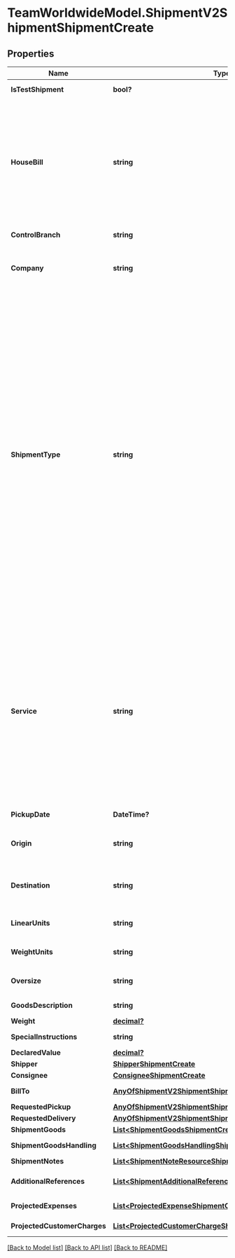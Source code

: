 # TeamWorldwideModel.ShipmentV2ShipmentShipmentCreate
## Properties

Name | Type | Description | Notes
------------ | ------------- | ------------- | -------------
**IsTestShipment** | **bool?** | Set true if this is a live shipment | [optional] 
**HouseBill** | **string** | If your account is enabled to pre-reserve the house bill,               you must reserve a house bill from the /api/teamww/get-house-bill endpoint.  Leave this property blank and a house bill,              will be generated for you. | [optional] 
**ControlBranch** | **string** | Control branch.  Can be null. | [optional] 
**Company** | **string** |                [01] TAE,               [02] TOS,               [03] TCB,               [05] TWC,               [21] LIB,               [25] PWJ,               [27] RAV           | [default to "[01] TAE"]
**ShipmentType** | **string** |               [1] Domestic Air,              [2] International Air Export,              [3] International Air Import,              [4] Ocean Export (FMC),              [5] Ocean Export (NVOCC),              [6] Ocean Import (FMC),              [7] Ocean Import (NVOCC),              [8] Domestic Truck,              [19] Domestic Warehouse,              [20] Ocean Warehouse,              [21] International Warehouse,              [22] Intl Customs Brokerage,              [23] Ocean Customs Brokerage,              [24] Ocean Import (Unregulated),              [25] Ocean Export (Unregulated),              [26] International Truck Import,              [27] International Truck Export,              [30] International Truck,              [31] International Air,              [32] Ocean Unregulated           | [default to "[8] Domestic Truck"]
**Service** | **string** |           [D] Same Day,          [N] Over The Counter,          [A] Overnight AM,          [P] Overnight PM,          [R] International Express,          [T] International Standard,          [M] International Economy,          [O] Other,          [Q] Charter,          [S] Standard,          [2] Standard 2 (2-day),          [3] Economy (3-day),          [5] Deferred (4-5 day),          [L] LTL,          [F] FTL,          [U] EUV/Hotshot | [default to "[3] Economy (3-day)"]
**PickupDate** | **DateTime?** | Pickup date YYYY-MM-DD | 
**Origin** | **string** | Origin location. Must be a valid Team Worldwide origin. | [optional] 
**Destination** | **string** | Destination location.  Must be a valid Team Worldwide destination | [optional] 
**LinearUnits** | **string** | Acceptable values are IN and CM | [default to "IN"]
**WeightUnits** | **string** | Acceptable values are LB and KG | [default to "LB"]
**Oversize** | **string** | Is the shipment oversize? | [optional] [default to "N"]
**GoodsDescription** | **string** | Description of the goods | 
**Weight** | [**decimal?**](BigDecimal.md) |  | [optional] 
**SpecialInstructions** | **string** | Special instructions | [optional] 
**DeclaredValue** | [**decimal?**](BigDecimal.md) | Declared value | [optional] 
**Shipper** | [**ShipperShipmentCreate**](ShipperShipmentCreate.md) |  | 
**Consignee** | [**ConsigneeShipmentCreate**](ConsigneeShipmentCreate.md) |  | 
**BillTo** | [**AnyOfShipmentV2ShipmentShipmentCreateBillTo**](AnyOfShipmentV2ShipmentShipmentCreateBillTo.md) | Billing party of this shipment | [optional] 
**RequestedPickup** | [**AnyOfShipmentV2ShipmentShipmentCreateRequestedPickup**](AnyOfShipmentV2ShipmentShipmentCreateRequestedPickup.md) | Requested pickup | [optional] 
**RequestedDelivery** | [**AnyOfShipmentV2ShipmentShipmentCreateRequestedDelivery**](AnyOfShipmentV2ShipmentShipmentCreateRequestedDelivery.md) | Request delivery | [optional] 
**ShipmentGoods** | [**List&lt;ShipmentGoodsShipmentCreate&gt;**](ShipmentGoodsShipmentCreate.md) | Shipment goods | [optional] 
**ShipmentGoodsHandling** | [**List&lt;ShipmentGoodsHandlingShipmentCreate&gt;**](ShipmentGoodsHandlingShipmentCreate.md) | Shipment goods handling | [optional] 
**ShipmentNotes** | [**List&lt;ShipmentNoteResourceShipmentCreate&gt;**](ShipmentNoteResourceShipmentCreate.md) | Shipment notes | [optional] 
**AdditionalReferences** | [**List&lt;ShipmentAdditionalReferencesShipmentCreate&gt;**](ShipmentAdditionalReferencesShipmentCreate.md) | Any additional references for this shipment | [optional] 
**ProjectedExpenses** | [**List&lt;ProjectedExpenseShipmentCreate&gt;**](ProjectedExpenseShipmentCreate.md) | Projected Expenses | [optional] 
**ProjectedCustomerCharges** | [**List&lt;ProjectedCustomerChargeShipmentCreate&gt;**](ProjectedCustomerChargeShipmentCreate.md) | Projected customer charges | [optional] 

[[Back to Model list]](../README.md#documentation-for-models) [[Back to API list]](../README.md#documentation-for-api-endpoints) [[Back to README]](../README.md)

